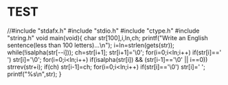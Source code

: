 # TEST
//#include "stdafx.h"
#include "stdio.h"
#include "ctype.h"
#include "string.h"
void main(void){
    char str[100],i,ln,ch;
    printf("Write an English sentence(less than 100 letters)...\n");
    i=ln=strlen(gets(str));
    while(!isalpha(str[--i]));
    ch=str[i+1];
    str[i+1]='\0';
    for(i=0;i<ln;i++)
        if(str[i]==' ') str[i]='\0';
    for(i=0;i<ln;i++)
        if(isalpha(str[i]) && (str[i-1]=='\0' || i==0)) 
            strrev(str+i);
    if(ch) str[i-1]=ch;
    for(i=0;i<ln;i++)
        if(str[i]=='\0') str[i]=' ';
    printf("%s\n",str);
}
